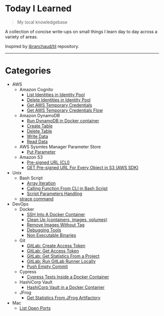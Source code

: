 # Today I Learned

> My local knowledgebase

A collection of concise write-ups on small things I learn day to day across a variety of areas.

Inspired by [jbranchaud/til](https://github.com/jbranchaud/til) repository.

---

# Categories
- AWS 
    - Amazon Cognito
        - [List Identities in Identity Pool](aws/Amazon-Cognito/list-identities.md)
        - [Delete Identities in Identity Pool](aws/Amazon-Cognito/delete-identities.md)
        - [Get AWS Temporary Credentials](/aws/Amazon-Cognito/temporary-credentials.md)
        - [Get AWS Temporary Credentials Flow](/aws/Amazon-Cognito/temporary-credentials-flow.md)
    - Amazon DynamoDB
        - [Run DynamoDB in Docker container](/aws/Amazon-DynamoDB/run-dynamodb-locally.md)
        - [Create Table](/aws/Amazon-DynamoDB/dynamodb-create-table.md)
        - [Delete Table](/aws/Amazon-DynamoDB/dynamodb-delete-table.md)
        - [Write Data](/aws/Amazon-DynamoDB/dynamodb-write.md)
        - [Read Data](/aws/Amazon-DynamoDB/dynamodb-read.md)
    - AWS Sysmtes Manager Parameter Store
        - [Put Parameter](/aws/AWS-SSM/put-parameter-ssm.md)
    - Amazon S3
        - [Pre-signed URL (CLI)](aws/Amazon-S3/s3-pre-signed-url.md)
        - [GET Pre-signed URL For Every Object in S3 (AWS SDK)](/aws/Amazon-S3/pre-signed-url-for-each-object.md)
- Unix
    - Bash Script
        - [Array Iteration](/unix/array-iteration.md)
        - [Calling Function From CLI in Bash Script](/unix/call-function-from-script.md)
        - [Script Parameters Handling](/unix/script-parameters-handling.md)
    - [strace command](/unix/trace-command.md)
- DevOps
    - Docker
        - [SSH Into A Docker Container](devops/ssh-into-a-docker-container.md)
        - [Clean Up (containers, images, volumes)](/devops/docker/clean-up.md)
        - [Remove Images Without Tag](/devops/docker/remove-images-without-tag.md)
        - [Debugging Tools](/devops/docker/debugging-tools.md)
        - [Non Executable Binaries](/unix/non-executable-binary.md)
    - Git
        - [GitLab: Create Access Token](/devops/git/create-access-token-gitlab.md)
        - [GitLab: Get Access Token](/devops/git/get-access-token-gitlab.md)
        - [GitLab: Get Statistics From a Project](/devops/git/get-statistics-gitlab.md)
        - [GitLab: Run GitLab Runner Locally](/devops/git/run-gitlab-runner-locally.md)
        - [Push Empty Commit](devops/push-empty-commit.md)
    - Cypress
        - [Cypress Tests Inside a Docker Container](devops/cypress-docker-container.md)
    - HashiCorp Vault
        - [HashiCorp Vault in a Docker Contanier](devops/hashicorp-vault.md)
    - JFrog
        - [Get Statistics From JFrog Artifactory](/devops/jfrog/get-statistics.md)
- Mac
    - [List Open Ports](mac/list-ports.md)
